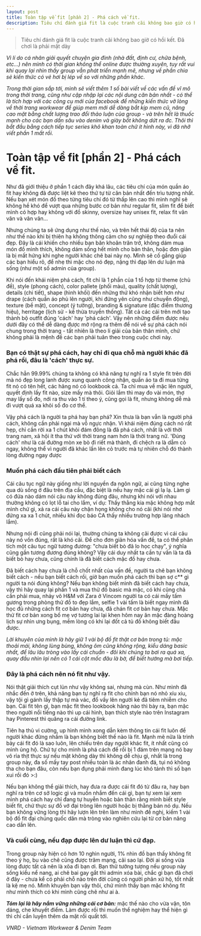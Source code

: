 ```yaml
---
layout: post
title: Toàn tập về fit [phần 2] - Phá cách về fit.
description: Tiêu chí đánh giá fit là cuộc tranh cãi không bao giờ có hồi kết.
---
```


> Tiêu chí đánh giá fit là cuộc tranh cãi không bao giờ có hồi kết. Đã chơi là phải mặt dày

*Vì lí do cá nhân giải quyết chuyện gia đình (nhà đất, định cư, chữa bệnh, etc...) nên mình có thời gian không thể online được thường xuyên, tuy rất vui khi quay lại nhìn thấy group vẫn phát triển mạnh mẽ, nhưng về phần chia sẻ kiến thức có vẻ hơi bị lép vế so với những phần khác.*

*Trong thời gian sắp tới, mình sẽ viết thêm 1 số bài viết về các vấn đề vĩ mô trong thời trang, cũng như cập nhập lại các nội dung căn bản nhất - có thể là tích hợp với các công cụ mới của facebook để những kiến thức vỡ lòng về thời trang workwear để giúp mem mới dễ dàng bắt kịp mem cũ, nâng cao mặt bằng chất lượng trao đổi thảo luận của group* *- và trên hết là thuốc mạnh cho các bạn dấn sâu vào denim và giày bốt không dứt ra đc. Thôi thì bắt đầu bằng cách tiếp tục series khô khan toàn chữ ít hình này, vì đã nhỡ viết phần 1 mất rồi.*

# Toàn tập về fit [phần 2] - Phá cách về fit.

Như đã giới thiệu ở phần 1 cách đây khá lâu, các tiêu chí của món quần áo fit hay không đã được liệt kê theo thứ tự từ căn bản nhất đến trìu tượng nhất. Nếu bạn xét món đồ theo từng tiêu chí đó từ thấp lên cao thì mình nghĩ sẽ không hề khó để vượt qua những bước cơ bản như regular fit, slim fit để biết mình có hợp hay không với đồ skinny, oversize hay unisex fit, relax fit vân vân và vân vân...

Nhưng chúng ta sẽ ứng dụng như thế nào, và trên hết thái độ của ta nên như thế nào khi bị thiên hạ không thông cảm cho sự nghiệp theo đuổi cái đẹp. Đây là cái khiến cho nhiều bạn băn khoăn trăn trở, không dám mua món đồ mình thích, không dám sống hết mình cho bản thân, hoặc đơn giản là bị mất hứng khi nghe người khác chê bai này nọ. Mình sẽ cố gắng giúp các bạn hiểu rõ, để nhẹ thì mặc cho nó đẹp, nặng thì đạp lên dư luận mà sống (như một số admin của group).

Khi nói đến khái niệm phá cách, fit chỉ là 1 phần của 1 tổ hợp từ theme (chủ đề), style (phong cách), color pallete (phối màu), quality (chất lượng), details (chi tiết), shape (hình khối) đến những thứ khó nhận biết hơn như drape (cách quần áo phủ lên người, khi đứng yên cũng như chuyển động), texture (bề mặt), concept (ý tưởng), branding & signature (đặc điểm thương hiệu), herritage (lịch sử - kế thừa truyền thống). Tất cả các cái trên mới tạo thành bộ outfit đúng 'cách' hay 'phá cách'. Vậy nên những điểm được nêu dưới đây có thể dễ dàng được mở rộng ra thêm để nói về sự phá cách nói chung trong thời trang - tất nhiên là theo lí giải của bản thân mình, chứ không phải là mệnh đề các bạn phải tuân theo trong cuộc chơi này.

### Bạn có thật sự phá cách, hay chỉ đi qua chỗ mà người khác đã phá rồi, đâu là 'cách' thực sự.

Chắc hẳn 99.99% chúng ta không có khả năng tự nghĩ ra 1 style fit trên đời mà nó đẹp long lanh được xung quanh công nhận, quần áo ta đi mua từng fit nó có tên hết, các hãng nó có lookbook cả. Ta chỉ mua về mặc lên người, quyết định lấy fit nào, size mấy mà thôi. Giỏi lắm thì may đo vài món, thợ may lấy số đo, nới ra thu vào 1 tí theo ý, cũng gọi là fit, nhưng không dễ mà đi vượt quá xa khỏi số đo cơ thể.

Vậy phá cách là người ta phá hay bạn phá? Xin thưa là bạn vẫn là người phá cách, không cần phải ngại mà vỗ ngực nhận. Vì khái niệm đúng cách nó rất hẹp, chỉ cần rời xa 1 chút khỏi đám đông là đã phá cách, nhất là với thời trang nam, xã hội ít tha thứ với thời trang nam hơn là thời trang nữ. 'Đúng cách' như là cái đường mòn xe bò đi riết mà thành, đi chệch ra là dẫm cỏ ngay, không thể vì người đã khác lấn lên cỏ trước mà tự nhiên chỗ đó thành lòng đường ngay được

### Muốn phá cách đầu tiên phải biết cách

Cái câu tục ngữ này giống như lời nguyền đa ngôn ngữ, ai cũng từng nghe qua dù sống ở đâu trên địa cầu, đặc biệt là nếu hay mặc cái gì lạ lạ. Làm gì có đứa nào dám nói câu này không đúng đâu, nhưng khi nói với nhau thường không có lọt lỗ tai cho lắm, ví dụ: Thấy thằng kia mặc không hợp mắt mình chứ gì, xả ra cái câu này chặn họng không cho nó cãi (khi nói nhơ đứng xa xa 1 chút, nhiều khi đọc báo CA thấy nhiều trường hợp lãng nhách lắm).

Nhưng nói đi cũng phải nói lại, thường chúng ta không cãi được vì cái câu này nó vốn đúng, rất là khó cãi. Để cho đơn giản hóa vấn đề, ta có thể phân tích một câu tục ngữ tương đương: "chưa biết bò đã lo học chạy", ý nghĩa cũng gần tương đương đúng không? Vậy cái duy nhất ta cần tự vấn là ta đã biết bò hay chưa, cũng chính là đã biết cách mặc đồ hay chưa.

Đã biết cách hay chưa là chỗ chốt nhất của vấn đề, người ta chê bạn không biết cách - nếu bạn biết cách rồi, giờ bạn muốn phá cách thì bạn sợ c** gì người ta nói đúng không? Nếu bạn không biết mình đã biết cách hay chưa, vậy thì hãy quay lại phần 1 và mua thử đồ basic mà mặc, có khi cũng chả cần phải mua, nhảy vô H&M với Zara ở Vincom người ta có cái mấy tấm gương trong phòng thử đồ to đẹp lắm, selfie 1 vài tấm là biết ngay mình đã học đủ những cách fit cơ bản hay chưa, đã chán fit cơ bản hay chưa. Mặc thử fit cơ bản xong bố mẹ vợ tương lai lại khen hôm nay ăn mặc đàng hoàng lịch sự nhìn ưng bụng, mềm lòng có khi lại đốt cả tủ đồ không biết đâu được.

*Lời khuyên của mình là hãy giữ 1 vài bộ đồ fit thật cơ bản trong tủ: mặc thoải mái, không lùng bùng, không ôm cũng không rộng, kiểu dáng basic nhất, để lâu lâu tròng vào lấy cái chuẩn - đôi khi chúng ta bơi ra quá xa, quay đầu nhìn lại nên có 1 cái cột mốc đâu là bờ, để biết hướng mà bơi tiếp.*

### Đây là phá cách nên nó fit như vậy.

Nói thật giải thích cụt lủn như vậy không sai, nhưng mà cùn. Như mình đã nhắc đến ở trên, khả năng bạn tự nghĩ ra fit cho chính bạn nó nhỏ xíu xiu, vậy tội gì gánh lấy thập tự mà vác, đổ vấy lên người kẻ đã tiêm nhiễm cho bạn. Cái fit tên gì, bạn mặc fit theo lookbook hãng nào thì bày ra, bạn mặc theo người nổi tiếng nào thì up cái hình, bạn thích style nào trên Instagram hay Pinterest thì quăng ra cái đường link.

Tiên hạ thủ vi cường, up hình mình xong dẫn kèm thông tin cái fit luôn để người khác đừng nhầm là bạn không biết thế nào là fit. Mạnh mẽ nữa là trình bày cái fit đó là sao luôn, lên chiếu trên dạy người khác fit, ít nhất cũng có mình ủng hộ. Chứ tự cho mình là phá cách để rồi bị 1 đám trên mạng nó bay vô rỉa thịt thực sự nếu mặt không dày thì không dễ chịu gì, nhất là trong group này, đa số mấy tay post nhiều toàn là ác nhân đanh đá, tụi nó không tha cho bạn đâu, còn nếu bạn đụng phải mình đang lúc khó tánh thì số bạn xui rồi đó >:)

Nếu bạn không thể giải thích, hay đưa ra được cái fit đó từ đâu ra, hay bạn nghĩ ra trên cơ sở logic gì và muốn nhắm đến cái gì, bạn tự xem lại xem mình phá cách hay chỉ đang tự huyễn hoặc bản thân rằng mình biết style biết fit, chứ thực sự đồ vớ đại tròng lên người hoặc bị thằng bán nó dụ. Nếu bạn không vững lòng thì hãy lượn lên trên làm như mình đề nghị, kiếm 1 vài bộ đồ fit đại chúng quốc dân mà tròng vào nghiên cứu lại từ cơ bản nâng cao dần lên.

### Và cuối cùng, nếu đạp được lên dư luận thì cứ đạp.

Trong group này hiện có hơn 10 nghìn người, 1% nhìn đồ bạn thấy không fit theo ý họ, bu vào chê cũng được trăm mạng, cãi sao lại. Đời ai sống vừa lòng được tất cả nên là xõa đi bạn ơi. Bạn thử tưởng tượng nếu group này sống kiểu nể nang, ai chê bai gay gắt thì admin xóa bài, chắc gì bạn đã chơi ở đây - chưa kể có phải chỗ nào trên đời cũng có người phân xử hộ, tốt nhất là kệ mẹ nó. Mình khuyên bạn vậy thôi, chứ mình thấy bạn mặc không fit như mình thích có khi mình cũng chê như ai à.

***Tóm lại là hãy nắm vững những cái cơ bản:*** mặc thế nào cho vừa vặn, tôn dáng, che khuyết điểm. Làm được rồi thì muốn thể nghiệm hay thể hiện gì thì chỉ cần luyện thêm da mặt rồi quất tới.

*VNRD - Vietnam Workwear & Denim Team*